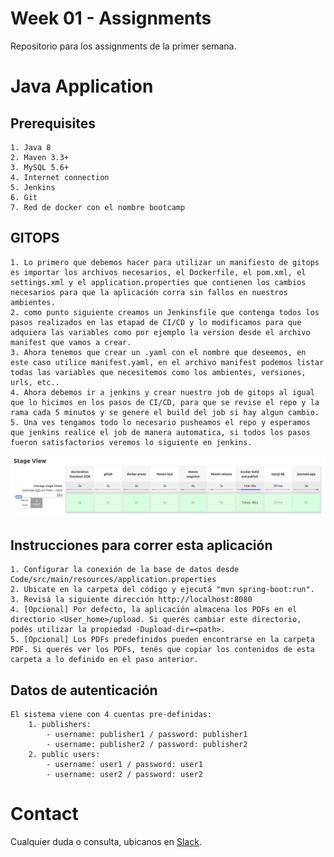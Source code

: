 # Week 01 - Assignments
Repositorio para los assignments de la primer semana.

# Java Application

## Prerequisites

	1. Java 8
	2. Maven 3.3+
	3. MySQL 5.6+
	4. Internet connection
	5. Jenkins
	6. Git
	7. Red de docker con el nombre bootcamp

## GITOPS

	1. Lo primero que debemos hacer para utilizar un manifiesto de gitops es importar los archivos necesarios, el Dockerfile, el pom.xml, el settings.xml y el application.properties que contienen los cambios necesarios para que la aplicación corra sin fallos en nuestros ambientes.
	2. como punto siguiente creamos un Jenkinsfile que contenga todos los pasos realizados en las etapad de CI/CD y lo modificamos para que adquiera las variables como por ejemplo la version desde el archivo manifest que vamos a crear.
	3. Ahora tenemos que crear un .yaml con el nombre que deseemos, en este caso utilice manifest.yaml, en el archivo manifest podemos listar todas las variables que necesitemos como los ambientes, versiones, urls, etc..
	4. Ahora debemos ir a jenkins y crear nuestro job de gitops al igual que lo hicimos en los pasos de CI/CD, para que se revise el repo y la rama cada 5 minutos y se genere el build del job si hay algun cambio.
	5. Una ves tengamos todo lo necesario pusheamos el repo y esperamos que jenkins realice el job de manera automatica, si todos los pasos fueron satisfactorios veremos lo siguiente en jenkins.
![screenshot12](./screens/job.png)

	
	
## Instrucciones para correr esta aplicación

	1. Configurar la conexión de la base de datos desde Code/src/main/resources/application.properties
	2. Ubicate en la carpeta del código y ejecutá "mvn spring-boot:run".
	3. Revisá la siguiente dirección http://localhost:8080
	4. [Opcional] Por defecto, la aplicación almacena los PDFs en el directorio <User_home>/upload. Si querés cambiar este directorio, podés utilizar la propiedad -Dupload-dir=<path>.
	5. [Opcional] Los PDFs predefinidos pueden encontrarse en la carpeta PDF. Si querés ver los PDFs, tenés que copiar los contenidos de esta carpeta a lo definido en el paso anterior.
	
## Datos de autenticación

	El sistema viene con 4 cuentas pre-definidas:
		1. publishers:
			- username: publisher1 / password: publisher1
			- username: publisher2 / password: publisher2
		2. public users:
			- username: user1 / password: user1
			- username: user2 / password: user2
            
# Contact

Cualquier duda o consulta, ubicanos en [Slack](https://semperti.slack.com).
